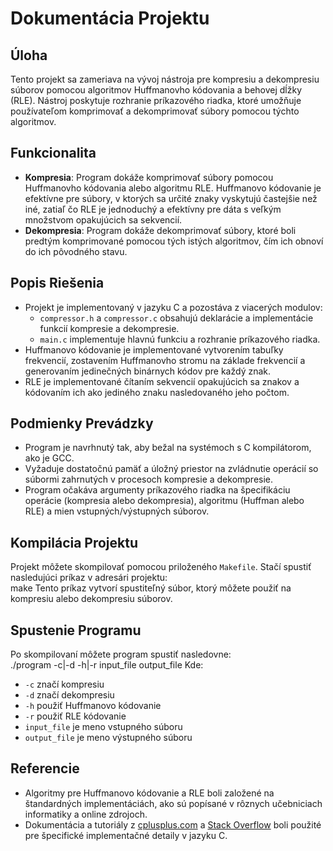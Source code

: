 # Dokumentácia Projektu

## Úloha
Tento projekt sa zameriava na vývoj nástroja pre kompresiu a dekompresiu súborov pomocou algoritmov Huffmanovho kódovania a behovej dĺžky (RLE). Nástroj poskytuje rozhranie príkazového riadka, ktoré umožňuje používateľom komprimovať a dekomprimovať súbory pomocou týchto algoritmov.

## Funkcionalita
- **Kompresia**: Program dokáže komprimovať súbory pomocou Huffmanovho kódovania alebo algoritmu RLE. Huffmanovo kódovanie je efektívne pre súbory, v ktorých sa určité znaky vyskytujú častejšie než iné, zatiaľ čo RLE je jednoduchý a efektívny pre dáta s veľkým množstvom opakujúcich sa sekvencií.
- **Dekompresia**: Program dokáže dekomprimovať súbory, ktoré boli predtým komprimované pomocou tých istých algoritmov, čím ich obnoví do ich pôvodného stavu.

## Popis Riešenia
- Projekt je implementovaný v jazyku C a pozostáva z viacerých modulov:
  - `compressor.h` a `compressor.c` obsahujú deklarácie a implementácie funkcií kompresie a dekompresie.
  - `main.c` implementuje hlavnú funkciu a rozhranie príkazového riadka.
- Huffmanovo kódovanie je implementované vytvorením tabuľky frekvencií, zostavením Huffmanovho stromu na základe frekvencií a generovaním jedinečných binárnych kódov pre každý znak.
- RLE je implementované čítaním sekvencií opakujúcich sa znakov a kódovaním ich ako jediného znaku nasledovaného jeho počtom.

## Podmienky Prevádzky
- Program je navrhnutý tak, aby bežal na systémoch s C kompilátorom, ako je GCC.
- Vyžaduje dostatočnú pamäť a úložný priestor na zvládnutie operácií so súbormi zahrnutých v procesoch kompresie a dekompresie.
- Program očakáva argumenty príkazového riadka na špecifikáciu operácie (kompresia alebo dekompresia), algoritmu (Huffman alebo RLE) a mien vstupných/výstupných súborov.

## Kompilácia Projektu
Projekt môžete skompilovať pomocou priloženého `Makefile`. Stačí spustiť nasledujúci príkaz v adresári projektu:  
make
Tento príkaz vytvorí spustiteľný súbor, ktorý môžete použiť na kompresiu alebo dekompresiu súborov.

## Spustenie Programu
Po skompilovaní môžete program spustiť nasledovne:  
./program -c|-d -h|-r input_file output_file
Kde:
- `-c` značí kompresiu
- `-d` značí dekompresiu
- `-h` použiť Huffmanovo kódovanie
- `-r` použiť RLE kódovanie
- `input_file` je meno vstupného súboru
- `output_file` je meno výstupného súboru

## Referencie
- Algoritmy pre Huffmanovo kódovanie a RLE boli založené na štandardných implementáciách, ako sú popísané v rôznych učebniciach informatiky a online zdrojoch.
- Dokumentácia a tutoriály z [cplusplus.com](https://www.cplusplus.com) a [Stack Overflow](https://stackoverflow.com) boli použité pre špecifické implementačné detaily v jazyku C.

